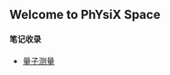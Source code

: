 ## Welcome to PhYsiX Space

#### 笔记收录
* [量子测量](https://physix2020.github.io/blogplace/量子测量_笔记_禁止.html)


